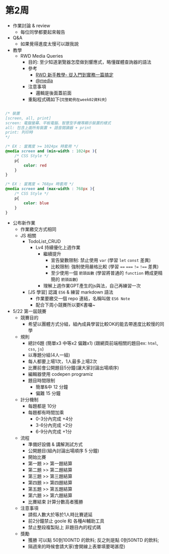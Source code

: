 # 第2周

- 作業討論 & review
  - 每位同學都要起來報告
- Q&A
  - 如果覺得進度太慢可以跟我說
- 教學
  - RWD Media Queries
    - 目的: 至少知道瀏覽器怎麼做到響應式，略懂媒體查詢器的語法
    - 參考
      - [RWD 新手教學- 從入門到實務一篇搞定](https://seanacnet.com/css/rwd-media-query/)
      - [@media](https://developer.mozilla.org/zh-CN/docs/Web/CSS/@media)
    - 注意事項
      - 邏輯是後面蓋前面
    - 重點程式碼如下(`完整範例在week02資料夾`)
```css

/* 裝置
[screen, all, print]
screen: 電腦螢幕、平板電腦、智慧型手機等顯示裝置的樣式
all: 包含上面所有裝置 + 語音閱讀器 + print 
print: 列印時
*/

/* EX : 當寬度 >= 1024px 時套用 */
@media screen and (min-width : 1024px ){
    /* CSS Style */
    p{
        color: red
    }
}

/* EX : 當寬度 < 768px 時套用 */
@media screen and (max-width : 768px ){
    /* CSS Style */
    p{
        color: blue
    }
}
```
- 公布新作業
  - 作業繳交方式相同
  - JS 相關
    - TodoList_CRUD
      - Lv4 持續優化上週作業
        - 繼續提升
          - 宣告變數限制: 禁止使用 `var` (學習 `let` `const` 差異)
          - 比較限制: 強制使用嚴格比較 (學習 `==` `===` `!=` `!==` 差異)
          - 至少使用一個 `箭頭函數` (學習將普通的 `function` 轉成更精簡的 `箭頭函數`)
        - 理解上週作業GPT產生的js與法，自己再練習一次
    - [JS 學習] 認識 `ES6` & 練習 markdown 語法
      - 作業要繳交一個 repo 連結，名稱叫做 `ES6 Note`
      - 配合下周小競賽所以要K書囉~
- 5/22 第一屆競賽
  - 競賽目的
    - 希望以團體方式分組，組內成員學習比較OK的能去帶進度比較慢的同學
  - 規則
    - 總計6題 (簡單x3 中等x2 偏難x1) (跟網頁前端相關的題目ex: `html`, `css`, `js`)
    - 以專題分組(4人一組)
    - 每人都要上場1次，1人最多上場2次
    - 比賽前會公開題目5分鐘(讓大家討論出場順序)
    - 編輯器使用 codepen programiz
    - 題目時間限制
      - 簡單&中 12 分鐘
      - 偏難 15 分鐘
  - 計分機制
    - 每題都是 10分
    - 每題都有時間加乘
      - 0-3分內完成 +4分
      - 3-6分內完成 +2分
      - 6-9分內完成 +1分
  - 流程
    - 準備好設備 & 講解測試方式
    - 公開題目(組內討論出場順序 5 分鐘)
    - 開始比賽
    - 第一題 >> 第一題結算
    - 第二題 >> 第二題結算
    - 第三題 >> 第三題結算
    - 第四題 >> 第四題結算
    - 第五題 >> 第五題結算
    - 第六題 >> 第六題結算
    - 比賽結束 計算分數高者獲勝
  - 注意事項 
    - 請假人數大於等於1人時比賽遞延
    - 前2分鐘禁止 goole 和 各種AI輔助工具
    - 禁止整段複製貼上 非題目內的程式碼
  - 獎勵
    - 獲勝 可以點 50到100NTD 的飲料; 反之則是點 0到50NTD 的飲料;
    - 隔週來的時候會請大家(會開線上表單填要喝甚麼)
    

